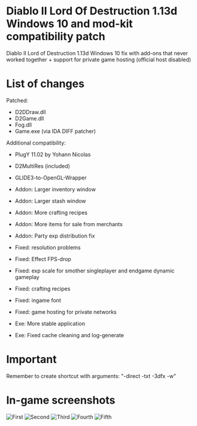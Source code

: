 # Diablo II Lord Of Destruction 1.13d Windows 10 and mod-kit compatibility patch
Diablo II Lord of Destruction 1.13d Windows 10 fix with add-ons that never worked together + support for private game hosting (official host disabled)
# List of changes
Patched:
* D2DDraw.dll
* D2Game.dll
* Fog.dll
* Game.exe (via IDA DIFF patcher)


Additional compatibility:
* PlugY 11.02 by Yohann Nicolas
* D2MultiRes (included)
* GLIDE3-to-OpenGL-Wrapper

* Addon: Larger inventory window
* Addon: Larger stash window
* Addon: More crafting recipes
* Addon: More items for sale from merchants
* Addon: Party exp distribution fix
* Fixed: resolution problems
* Fixed: Effect FPS-drop
* Fixed: exp scale for smother singleplayer and endgame dynamic gameplay
* Fixed: crafting recipes
* Fixed: ingame font
* Fixed: game hosting for private networks
* Exe: More stable application
* Exe: Fixed cache cleaning and log-generate
# Important
Remember to create shortcut with arguments: "-direct -txt -3dfx -w"

# In-game screenshots
![First](http://nirray.bplaced.net/Download/Github/D2LOD/1.jpg)
![Second](http://nirray.bplaced.net/Download/Github/D2LOD/2.jpg)
![Third](http://nirray.bplaced.net/Download/Github/D2LOD/3.jpg)
![Fourth](http://nirray.bplaced.net/Download/Github/D2LOD/4.PNG)
![Fifth](http://nirray.bplaced.net/Download/Github/D2LOD/5.PNG)
